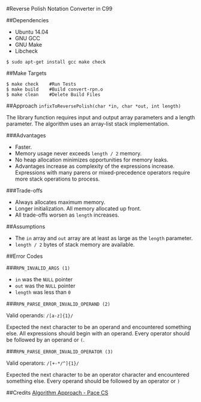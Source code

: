 #Reverse Polish Notation Converter in C99

##Dependencies
* Ubuntu 14.04
* GNU GCC
* GNU Make
* Libcheck

```
$ sudo apt-get install gcc make check
```

##Make Targets
```
$ make check	#Run Tests
$ make build	#Build convert-rpn.o
$ make clean	#Delete Build Files
```

##Approach
`infixToReversePolish(char *in, char *out, int length)`

The library function requires input and output array parameters and a length parameter. The algorithm uses an array-list stack implementation.

###Advantages
* Faster.
* Memory usage never exceeds `length / 2` memory.
* No heap allocation minimizes opportunities for memory leaks.
* Advantages increase as complexity of the expressions increase. Expressions with many parens or mixed-precedence operators require more stack operations to process.

###Trade-offs
* Always allocates maximum memory.
* Longer initialization. All memory allocated up front.
* All trade-offs worsen as `length` increases.

##Assumptions
* The `in` array and `out` array are at least as large as the `length` parameter.
* `length / 2` bytes of stack memory are available.

##Error Codes

###`RPN_INVALID_ARGS (1)`

* `in` was the `NULL` pointer
* `out` was the `NULL` pointer
* `length` was less than `0`

###`RPN_PARSE_ERROR_INVALID_OPERAND (2)`

Valid operands: `/[a-z]{1}/`

Expected the next character to be an operand and encountered something else. All expressions should begin with an operand. Every operator should be followed by an operand or `(`.

###`RPN_PARSE_ERROR_INVALID_OPERATOR (3)`

Valid operators: `/[+-*/^]{1}/`

Expected the next character to be an operator character and encountered something else. Every operand should be followed by an operator or `)`

##Credits
[Algorithm Approach - Pace CS](http://csis.pace.edu/~wolf/CS122/infix-postfix.htm)
